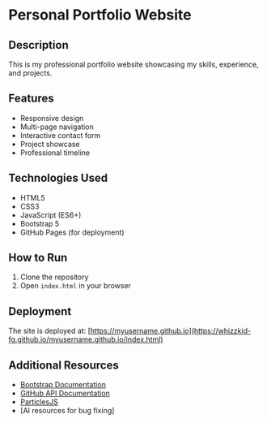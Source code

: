 # Personal Portfolio Website

## Description

This is my professional portfolio website showcasing my skills, experience, and projects.

## Features

- Responsive design
- Multi-page navigation
- Interactive contact form
- Project showcase
- Professional timeline

## Technologies Used

- HTML5
- CSS3
- JavaScript (ES6+)
- Bootstrap 5
- GitHub Pages (for deployment)

## How to Run

1. Clone the repository
2. Open `index.html` in your browser

## Deployment

The site is deployed at: [https://myusername.github.io](https://whizzkid-fg.github.io/myusername.github.io/index.html)

## Additional Resources

- [Bootstrap Documentation](https://getbootstrap.com/docs/5.3/getting-started/introduction/)
- [GitHub API Documentation](https://docs.github.com/en/rest)
- [ParticlesJS](https://vincentgarreau.com/particles.js/)
- [AI resources for bug fixing]
